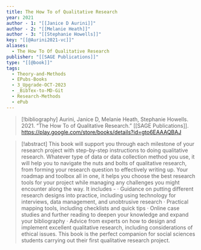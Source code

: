 ```yaml
---
title: The How To of Qualitative Research
year: 2021
author - 1: "[[Janice D Aurini]]"
author - 2: "[[Melanie Heath]]"
author - 3: "[[Stephanie Howells]]"
key: "[[@Aurini2021-vc]]"
aliases:
  - The How To Of Qualitative Research
publisher: "[[SAGE Publications]]"
type: "[[@book]]"
tags:
  - Theory-and-Methods
  - EPubs-Books
  - 3_Upgrade-OCT-2023
  - _BibTex-to-MD-Git
  - Research-Methods
  - ePub
---
```


> [!bibliography]
> Aurini, Janice D, Melanie Heath, Stephanie Howells. 2021. “The How To of Qualitative Research.” [[SAGE Publications]]. https://play.google.com/store/books/details?id=gto6EAAAQBAJ

> [!abstract]
> This book will support you through each milestone of your research project with step-by-step instructions to doing qualitative research. Whatever type of data or data collection method you use, it will help you to navigate the nuts and bolts of qualitative research, from forming your research question to effectively writing up. Your roadmap and toolbox all in one, it helps you choose the best research tools for your project while managing any challenges you might encounter along the way. It includes -  · Guidance on putting different research designs into practice, including using technology for interviews, data management, and unobtrusive research · Practical mapping tools, including checklists and quick tips · Online case studies and further reading to deepen your knowledge and expand your bibliography · Advice from experts on how to design and implement excellent qualitative research, including considerations of ethical issues. This book is the perfect companion for social sciences students carrying out their first qualitative research project.